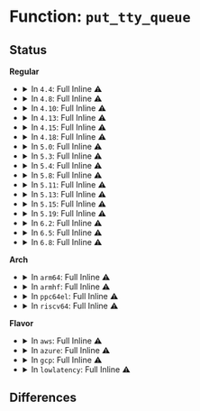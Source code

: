 # Function: <code>put_tty_queue</code>

## Status
<b>Regular</b>
<ul>
<li>
<details>
<summary>In <code>4.4</code>: Full Inline ⚠️</summary>

**Collision:** Unique Static

**Inline:** Full

**Transformation:** False

**Instances:**

```
In drivers/tty/n_tty.c (ffffffff814e5055)
Location: drivers/tty/n_tty.c:305
Inline: True
Inline callers:
  - drivers/tty/n_tty.c:n_tty_receive_char_lnext
  - drivers/tty/n_tty.c:n_tty_receive_char_lnext
  - drivers/tty/n_tty.c:n_tty_receive_char_special
  - drivers/tty/n_tty.c:n_tty_receive_char_special
  - drivers/tty/n_tty.c:n_tty_receive_char_special
  - drivers/tty/n_tty.c:n_tty_receive_char_special
  - drivers/tty/n_tty.c:n_tty_receive_buf_common
  - drivers/tty/n_tty.c:n_tty_receive_buf_common
  - drivers/tty/n_tty.c:n_tty_receive_buf_common
  - drivers/tty/n_tty.c:n_tty_receive_buf_common
  - drivers/tty/n_tty.c:n_tty_receive_buf_common
```
</details>
</li>
<li>
<details>
<summary>In <code>4.8</code>: Full Inline ⚠️</summary>

**Collision:** Unique Static

**Inline:** Full

**Transformation:** False

**Instances:**

```
In drivers/tty/n_tty.c (ffffffff81538689)
Location: drivers/tty/n_tty.c:301
Inline: True
Inline callers:
  - drivers/tty/n_tty.c:n_tty_receive_buf_common
  - drivers/tty/n_tty.c:n_tty_receive_buf_common
  - drivers/tty/n_tty.c:n_tty_receive_buf_common
  - drivers/tty/n_tty.c:n_tty_receive_buf_common
  - drivers/tty/n_tty.c:n_tty_receive_buf_common
  - drivers/tty/n_tty.c:n_tty_receive_char_lnext
  - drivers/tty/n_tty.c:n_tty_receive_char_lnext
  - drivers/tty/n_tty.c:n_tty_receive_char_flagged
  - drivers/tty/n_tty.c:n_tty_receive_char_flagged
  - drivers/tty/n_tty.c:n_tty_receive_char_flagged
  - drivers/tty/n_tty.c:n_tty_receive_char_flagged
  - drivers/tty/n_tty.c:n_tty_receive_char_flagged
  - drivers/tty/n_tty.c:n_tty_receive_char_flagged
  - drivers/tty/n_tty.c:n_tty_receive_char_flagged
  - drivers/tty/n_tty.c:n_tty_receive_char_flagged
  - drivers/tty/n_tty.c:n_tty_receive_char_special
  - drivers/tty/n_tty.c:n_tty_receive_char_special
  - drivers/tty/n_tty.c:n_tty_receive_char_special
  - drivers/tty/n_tty.c:n_tty_receive_char_special
```
</details>
</li>
<li>
<details>
<summary>In <code>4.10</code>: Full Inline ⚠️</summary>

**Collision:** Unique Static

**Inline:** Full

**Transformation:** False

**Instances:**

```
In drivers/tty/n_tty.c (ffffffff81564d99)
Location: drivers/tty/n_tty.c:301
Inline: True
Inline callers:
  - drivers/tty/n_tty.c:n_tty_receive_buf_common
  - drivers/tty/n_tty.c:n_tty_receive_buf_common
  - drivers/tty/n_tty.c:n_tty_receive_buf_common
  - drivers/tty/n_tty.c:n_tty_receive_buf_common
  - drivers/tty/n_tty.c:n_tty_receive_buf_common
  - drivers/tty/n_tty.c:n_tty_receive_char_lnext
  - drivers/tty/n_tty.c:n_tty_receive_char_lnext
  - drivers/tty/n_tty.c:n_tty_receive_char_flagged
  - drivers/tty/n_tty.c:n_tty_receive_char_flagged
  - drivers/tty/n_tty.c:n_tty_receive_char_flagged
  - drivers/tty/n_tty.c:n_tty_receive_char_flagged
  - drivers/tty/n_tty.c:n_tty_receive_char_flagged
  - drivers/tty/n_tty.c:n_tty_receive_char_flagged
  - drivers/tty/n_tty.c:n_tty_receive_char_flagged
  - drivers/tty/n_tty.c:n_tty_receive_char_flagged
  - drivers/tty/n_tty.c:n_tty_receive_char_special
  - drivers/tty/n_tty.c:n_tty_receive_char_special
  - drivers/tty/n_tty.c:n_tty_receive_char_special
  - drivers/tty/n_tty.c:n_tty_receive_char_special
```
</details>
</li>
<li>
<details>
<summary>In <code>4.13</code>: Full Inline ⚠️</summary>

**Collision:** Unique Static

**Inline:** Full

**Transformation:** False

**Instances:**

```
In drivers/tty/n_tty.c (ffffffff81577e69)
Location: drivers/tty/n_tty.c:301
Inline: True
Inline callers:
  - drivers/tty/n_tty.c:n_tty_receive_buf_common
  - drivers/tty/n_tty.c:n_tty_receive_buf_common
  - drivers/tty/n_tty.c:n_tty_receive_buf_common
  - drivers/tty/n_tty.c:n_tty_receive_buf_common
  - drivers/tty/n_tty.c:n_tty_receive_buf_common
  - drivers/tty/n_tty.c:n_tty_receive_char_lnext
  - drivers/tty/n_tty.c:n_tty_receive_char_lnext
  - drivers/tty/n_tty.c:n_tty_receive_char_flagged
  - drivers/tty/n_tty.c:n_tty_receive_char_flagged
  - drivers/tty/n_tty.c:n_tty_receive_char_flagged
  - drivers/tty/n_tty.c:n_tty_receive_char_flagged
  - drivers/tty/n_tty.c:n_tty_receive_char_flagged
  - drivers/tty/n_tty.c:n_tty_receive_char_flagged
  - drivers/tty/n_tty.c:n_tty_receive_char_flagged
  - drivers/tty/n_tty.c:n_tty_receive_char_flagged
  - drivers/tty/n_tty.c:n_tty_receive_char_special
  - drivers/tty/n_tty.c:n_tty_receive_char_special
  - drivers/tty/n_tty.c:n_tty_receive_char_special
  - drivers/tty/n_tty.c:n_tty_receive_char_special
```
</details>
</li>
<li>
<details>
<summary>In <code>4.15</code>: Full Inline ⚠️</summary>

**Collision:** Unique Static

**Inline:** Full

**Transformation:** False

**Instances:**

```
In drivers/tty/n_tty.c (ffffffff815dc7ec)
Location: drivers/tty/n_tty.c:299
Inline: True
Inline callers:
  - drivers/tty/n_tty.c:n_tty_receive_buf_common
  - drivers/tty/n_tty.c:n_tty_receive_buf_common
  - drivers/tty/n_tty.c:n_tty_receive_buf_common
  - drivers/tty/n_tty.c:n_tty_receive_buf_common
  - drivers/tty/n_tty.c:n_tty_receive_buf_common
  - drivers/tty/n_tty.c:n_tty_receive_char_lnext
  - drivers/tty/n_tty.c:n_tty_receive_char_lnext
  - drivers/tty/n_tty.c:n_tty_receive_char_flagged
  - drivers/tty/n_tty.c:n_tty_receive_char_flagged
  - drivers/tty/n_tty.c:n_tty_receive_char_flagged
  - drivers/tty/n_tty.c:n_tty_receive_char_flagged
  - drivers/tty/n_tty.c:n_tty_receive_char_flagged
  - drivers/tty/n_tty.c:n_tty_receive_char_flagged
  - drivers/tty/n_tty.c:n_tty_receive_char_flagged
  - drivers/tty/n_tty.c:n_tty_receive_char_flagged
  - drivers/tty/n_tty.c:n_tty_receive_char_special
  - drivers/tty/n_tty.c:n_tty_receive_char_special
  - drivers/tty/n_tty.c:n_tty_receive_char_special
  - drivers/tty/n_tty.c:n_tty_receive_char_special
```
</details>
</li>
<li>
<details>
<summary>In <code>4.18</code>: Full Inline ⚠️</summary>

**Collision:** Unique Static

**Inline:** Full

**Transformation:** False

**Instances:**

```
In drivers/tty/n_tty.c (ffffffff81615b07)
Location: drivers/tty/n_tty.c:302
Inline: True
Inline callers:
  - drivers/tty/n_tty.c:n_tty_receive_buf_common
  - drivers/tty/n_tty.c:n_tty_receive_buf_common
  - drivers/tty/n_tty.c:n_tty_receive_buf_common
  - drivers/tty/n_tty.c:n_tty_receive_buf_common
  - drivers/tty/n_tty.c:n_tty_receive_buf_common
  - drivers/tty/n_tty.c:n_tty_receive_char_lnext
  - drivers/tty/n_tty.c:n_tty_receive_char_lnext
  - drivers/tty/n_tty.c:n_tty_receive_char_flagged
  - drivers/tty/n_tty.c:n_tty_receive_char_flagged
  - drivers/tty/n_tty.c:n_tty_receive_char_flagged
  - drivers/tty/n_tty.c:n_tty_receive_char_flagged
  - drivers/tty/n_tty.c:n_tty_receive_char_flagged
  - drivers/tty/n_tty.c:n_tty_receive_char_flagged
  - drivers/tty/n_tty.c:n_tty_receive_char_flagged
  - drivers/tty/n_tty.c:n_tty_receive_char_flagged
  - drivers/tty/n_tty.c:n_tty_receive_char_special
  - drivers/tty/n_tty.c:n_tty_receive_char_special
  - drivers/tty/n_tty.c:n_tty_receive_char_special
  - drivers/tty/n_tty.c:n_tty_receive_char_special
```
</details>
</li>
<li>
<details>
<summary>In <code>5.0</code>: Full Inline ⚠️</summary>

**Collision:** Unique Static

**Inline:** Full

**Transformation:** False

**Instances:**

```
In drivers/tty/n_tty.c (ffffffff81632afc)
Location: drivers/tty/n_tty.c:315
Inline: True
Inline callers:
  - drivers/tty/n_tty.c:n_tty_receive_buf_common
  - drivers/tty/n_tty.c:n_tty_receive_buf_common
  - drivers/tty/n_tty.c:n_tty_receive_buf_common
  - drivers/tty/n_tty.c:n_tty_receive_buf_common
  - drivers/tty/n_tty.c:n_tty_receive_buf_common
  - drivers/tty/n_tty.c:n_tty_receive_char_lnext
  - drivers/tty/n_tty.c:n_tty_receive_char_lnext
  - drivers/tty/n_tty.c:n_tty_receive_char_flagged
  - drivers/tty/n_tty.c:n_tty_receive_char_flagged
  - drivers/tty/n_tty.c:n_tty_receive_char_flagged
  - drivers/tty/n_tty.c:n_tty_receive_char_flagged
  - drivers/tty/n_tty.c:n_tty_receive_char_flagged
  - drivers/tty/n_tty.c:n_tty_receive_char_flagged
  - drivers/tty/n_tty.c:n_tty_receive_char_flagged
  - drivers/tty/n_tty.c:n_tty_receive_char_flagged
  - drivers/tty/n_tty.c:n_tty_receive_char_special
  - drivers/tty/n_tty.c:n_tty_receive_char_special
  - drivers/tty/n_tty.c:n_tty_receive_char_special
  - drivers/tty/n_tty.c:n_tty_receive_char_special
```
</details>
</li>
<li>
<details>
<summary>In <code>5.3</code>: Full Inline ⚠️</summary>

**Collision:** Unique Static

**Inline:** Full

**Transformation:** False

**Instances:**

```
In drivers/tty/n_tty.c (ffffffff816675f2)
Location: drivers/tty/n_tty.c:317
Inline: True
Inline callers:
  - drivers/tty/n_tty.c:n_tty_receive_buf_common
  - drivers/tty/n_tty.c:n_tty_receive_buf_common
  - drivers/tty/n_tty.c:n_tty_receive_buf_common
  - drivers/tty/n_tty.c:n_tty_receive_buf_common
  - drivers/tty/n_tty.c:n_tty_receive_buf_common
  - drivers/tty/n_tty.c:n_tty_receive_char_lnext
  - drivers/tty/n_tty.c:n_tty_receive_char_lnext
  - drivers/tty/n_tty.c:n_tty_receive_char_flagged
  - drivers/tty/n_tty.c:n_tty_receive_char_flagged
  - drivers/tty/n_tty.c:n_tty_receive_char_flagged
  - drivers/tty/n_tty.c:n_tty_receive_char_flagged
  - drivers/tty/n_tty.c:n_tty_receive_char_flagged
  - drivers/tty/n_tty.c:n_tty_receive_char_flagged
  - drivers/tty/n_tty.c:n_tty_receive_char_flagged
  - drivers/tty/n_tty.c:n_tty_receive_char_flagged
  - drivers/tty/n_tty.c:n_tty_receive_char_special
  - drivers/tty/n_tty.c:n_tty_receive_char_special
  - drivers/tty/n_tty.c:n_tty_receive_char_special
  - drivers/tty/n_tty.c:n_tty_receive_char_special
```
</details>
</li>
<li>
<details>
<summary>In <code>5.4</code>: Full Inline ⚠️</summary>

**Collision:** Unique Static

**Inline:** Full

**Transformation:** False

**Instances:**

```
In drivers/tty/n_tty.c (ffffffff81689d42)
Location: drivers/tty/n_tty.c:317
Inline: True
Inline callers:
  - drivers/tty/n_tty.c:n_tty_receive_buf_common
  - drivers/tty/n_tty.c:n_tty_receive_buf_common
  - drivers/tty/n_tty.c:n_tty_receive_buf_common
  - drivers/tty/n_tty.c:n_tty_receive_buf_common
  - drivers/tty/n_tty.c:n_tty_receive_buf_common
  - drivers/tty/n_tty.c:n_tty_receive_char_lnext
  - drivers/tty/n_tty.c:n_tty_receive_char_lnext
  - drivers/tty/n_tty.c:n_tty_receive_char_flagged
  - drivers/tty/n_tty.c:n_tty_receive_char_flagged
  - drivers/tty/n_tty.c:n_tty_receive_char_flagged
  - drivers/tty/n_tty.c:n_tty_receive_char_flagged
  - drivers/tty/n_tty.c:n_tty_receive_char_flagged
  - drivers/tty/n_tty.c:n_tty_receive_char_flagged
  - drivers/tty/n_tty.c:n_tty_receive_char_flagged
  - drivers/tty/n_tty.c:n_tty_receive_char_flagged
  - drivers/tty/n_tty.c:n_tty_receive_char_special
  - drivers/tty/n_tty.c:n_tty_receive_char_special
  - drivers/tty/n_tty.c:n_tty_receive_char_special
  - drivers/tty/n_tty.c:n_tty_receive_char_special
```
</details>
</li>
<li>
<details>
<summary>In <code>5.8</code>: Full Inline ⚠️</summary>

**Collision:** Unique Static

**Inline:** Full

**Transformation:** False

**Instances:**

```
In drivers/tty/n_tty.c (ffffffff8173bdc5)
Location: drivers/tty/n_tty.c:317
Inline: True
Inline callers:
  - drivers/tty/n_tty.c:__receive_buf
  - drivers/tty/n_tty.c:n_tty_receive_buf_fast
  - drivers/tty/n_tty.c:n_tty_receive_buf_standard
  - drivers/tty/n_tty.c:n_tty_receive_buf_standard
  - drivers/tty/n_tty.c:n_tty_receive_buf_standard
  - drivers/tty/n_tty.c:n_tty_receive_char_lnext
  - drivers/tty/n_tty.c:n_tty_receive_char_lnext
  - drivers/tty/n_tty.c:n_tty_receive_char_flagged
  - drivers/tty/n_tty.c:n_tty_receive_char_flagged
  - drivers/tty/n_tty.c:n_tty_receive_char_flagged
  - drivers/tty/n_tty.c:n_tty_receive_char_flagged
  - drivers/tty/n_tty.c:n_tty_receive_char_flagged
  - drivers/tty/n_tty.c:n_tty_receive_char_flagged
  - drivers/tty/n_tty.c:n_tty_receive_char_flagged
  - drivers/tty/n_tty.c:n_tty_receive_char_flagged
  - drivers/tty/n_tty.c:n_tty_receive_char_special
  - drivers/tty/n_tty.c:n_tty_receive_char_special
  - drivers/tty/n_tty.c:n_tty_receive_char_special
  - drivers/tty/n_tty.c:n_tty_receive_char_special
```
</details>
</li>
<li>
<details>
<summary>In <code>5.11</code>: Full Inline ⚠️</summary>

**Collision:** Unique Static

**Inline:** Full

**Transformation:** False

**Instances:**

```
In drivers/tty/n_tty.c (ffffffff81757f35)
Location: drivers/tty/n_tty.c:312
Inline: True
Inline callers:
  - drivers/tty/n_tty.c:__receive_buf
  - drivers/tty/n_tty.c:n_tty_receive_buf_fast
  - drivers/tty/n_tty.c:n_tty_receive_buf_standard
  - drivers/tty/n_tty.c:n_tty_receive_buf_standard
  - drivers/tty/n_tty.c:n_tty_receive_buf_standard
  - drivers/tty/n_tty.c:n_tty_receive_char_lnext
  - drivers/tty/n_tty.c:n_tty_receive_char_lnext
  - drivers/tty/n_tty.c:n_tty_receive_char_flagged
  - drivers/tty/n_tty.c:n_tty_receive_char_flagged
  - drivers/tty/n_tty.c:n_tty_receive_char_flagged
  - drivers/tty/n_tty.c:n_tty_receive_char_flagged
  - drivers/tty/n_tty.c:n_tty_receive_char_flagged
  - drivers/tty/n_tty.c:n_tty_receive_char_flagged
  - drivers/tty/n_tty.c:n_tty_receive_char_flagged
  - drivers/tty/n_tty.c:n_tty_receive_char_flagged
  - drivers/tty/n_tty.c:n_tty_receive_char_special
  - drivers/tty/n_tty.c:n_tty_receive_char_special
  - drivers/tty/n_tty.c:n_tty_receive_char_special
  - drivers/tty/n_tty.c:n_tty_receive_char_special
```
</details>
</li>
<li>
<details>
<summary>In <code>5.13</code>: Full Inline ⚠️</summary>

**Collision:** Unique Static

**Inline:** Full

**Transformation:** False

**Instances:**

```
In drivers/tty/n_tty.c (ffffffff8173c018)
Location: drivers/tty/n_tty.c:313
Inline: True
Inline callers:
  - drivers/tty/n_tty.c:__receive_buf
  - drivers/tty/n_tty.c:n_tty_receive_buf_fast
  - drivers/tty/n_tty.c:n_tty_receive_buf_standard
  - drivers/tty/n_tty.c:n_tty_receive_buf_standard
  - drivers/tty/n_tty.c:n_tty_receive_buf_standard
  - drivers/tty/n_tty.c:n_tty_receive_char_lnext
  - drivers/tty/n_tty.c:n_tty_receive_char_lnext
  - drivers/tty/n_tty.c:n_tty_receive_char_flagged
  - drivers/tty/n_tty.c:n_tty_receive_char_flagged
  - drivers/tty/n_tty.c:n_tty_receive_char_flagged
  - drivers/tty/n_tty.c:n_tty_receive_char_flagged
  - drivers/tty/n_tty.c:n_tty_receive_char_flagged
  - drivers/tty/n_tty.c:n_tty_receive_char_flagged
  - drivers/tty/n_tty.c:n_tty_receive_char_flagged
  - drivers/tty/n_tty.c:n_tty_receive_char_flagged
  - drivers/tty/n_tty.c:n_tty_receive_char_special
  - drivers/tty/n_tty.c:n_tty_receive_char_special
  - drivers/tty/n_tty.c:n_tty_receive_char_special
  - drivers/tty/n_tty.c:n_tty_receive_char_special
```
</details>
</li>
<li>
<details>
<summary>In <code>5.15</code>: Full Inline ⚠️</summary>

**Collision:** Unique Static

**Inline:** Full

**Transformation:** False

**Instances:**

```
In drivers/tty/n_tty.c (ffffffff817bc638)
Location: drivers/tty/n_tty.c:313
Inline: True
Inline callers:
  - drivers/tty/n_tty.c:__receive_buf
  - drivers/tty/n_tty.c:n_tty_receive_buf_standard
  - drivers/tty/n_tty.c:n_tty_receive_char_flagged
  - drivers/tty/n_tty.c:n_tty_receive_char_flagged
  - drivers/tty/n_tty.c:n_tty_receive_char_flagged
  - drivers/tty/n_tty.c:n_tty_receive_char_flagged
  - drivers/tty/n_tty.c:n_tty_receive_char_flagged
  - drivers/tty/n_tty.c:n_tty_receive_char_flagged
  - drivers/tty/n_tty.c:n_tty_receive_char_flagged
  - drivers/tty/n_tty.c:n_tty_receive_char_flagged
  - drivers/tty/n_tty.c:n_tty_receive_char
  - drivers/tty/n_tty.c:n_tty_receive_char
  - drivers/tty/n_tty.c:n_tty_receive_char_special
  - drivers/tty/n_tty.c:n_tty_receive_char_special
  - drivers/tty/n_tty.c:n_tty_receive_char_special
  - drivers/tty/n_tty.c:n_tty_receive_char_special
```
</details>
</li>
<li>
<details>
<summary>In <code>5.19</code>: Full Inline ⚠️</summary>

**Collision:** Unique Static

**Inline:** Full

**Transformation:** False

**Instances:**

```
In drivers/tty/n_tty.c (ffffffff818f8878)
Location: drivers/tty/n_tty.c:310
Inline: True
Inline callers:
  - drivers/tty/n_tty.c:__receive_buf
  - drivers/tty/n_tty.c:n_tty_receive_buf_standard
  - drivers/tty/n_tty.c:n_tty_receive_char_flagged
  - drivers/tty/n_tty.c:n_tty_receive_char_flagged
  - drivers/tty/n_tty.c:n_tty_receive_char_flagged
  - drivers/tty/n_tty.c:n_tty_receive_char_flagged
  - drivers/tty/n_tty.c:n_tty_receive_char_flagged
  - drivers/tty/n_tty.c:n_tty_receive_char_flagged
  - drivers/tty/n_tty.c:n_tty_receive_char_flagged
  - drivers/tty/n_tty.c:n_tty_receive_char_flagged
  - drivers/tty/n_tty.c:n_tty_receive_char
  - drivers/tty/n_tty.c:n_tty_receive_char
  - drivers/tty/n_tty.c:n_tty_receive_char_special
  - drivers/tty/n_tty.c:n_tty_receive_char_special
  - drivers/tty/n_tty.c:n_tty_receive_char_special
  - drivers/tty/n_tty.c:n_tty_receive_char_special
```
</details>
</li>
<li>
<details>
<summary>In <code>6.2</code>: Full Inline ⚠️</summary>

**Collision:** Unique Static

**Inline:** Full

**Transformation:** False

**Instances:**

```
In drivers/tty/n_tty.c (ffffffff81a5168c)
Location: drivers/tty/n_tty.c:313
Inline: True
Inline callers:
  - drivers/tty/n_tty.c:__receive_buf
  - drivers/tty/n_tty.c:n_tty_receive_buf_standard
  - drivers/tty/n_tty.c:n_tty_receive_char_flagged
  - drivers/tty/n_tty.c:n_tty_receive_char_flagged
  - drivers/tty/n_tty.c:n_tty_receive_char_flagged
  - drivers/tty/n_tty.c:n_tty_receive_char_flagged
  - drivers/tty/n_tty.c:n_tty_receive_char_flagged
  - drivers/tty/n_tty.c:n_tty_receive_char_flagged
  - drivers/tty/n_tty.c:n_tty_receive_char_flagged
  - drivers/tty/n_tty.c:n_tty_receive_char_flagged
  - drivers/tty/n_tty.c:n_tty_receive_char
  - drivers/tty/n_tty.c:n_tty_receive_char
  - drivers/tty/n_tty.c:n_tty_receive_char_special
  - drivers/tty/n_tty.c:n_tty_receive_char_special
  - drivers/tty/n_tty.c:n_tty_receive_char_special
  - drivers/tty/n_tty.c:n_tty_receive_char_special
```
</details>
</li>
<li>
<details>
<summary>In <code>6.5</code>: Full Inline ⚠️</summary>

**Collision:** Unique Static

**Inline:** Full

**Transformation:** False

**Instances:**

```
In drivers/tty/n_tty.c (ffffffff81a9b93c)
Location: drivers/tty/n_tty.c:312
Inline: True
Inline callers:
  - drivers/tty/n_tty.c:__receive_buf
  - drivers/tty/n_tty.c:n_tty_receive_buf_standard
  - drivers/tty/n_tty.c:n_tty_receive_char
  - drivers/tty/n_tty.c:n_tty_receive_char
  - drivers/tty/n_tty.c:n_tty_receive_char_special
  - drivers/tty/n_tty.c:n_tty_receive_char_special
  - drivers/tty/n_tty.c:n_tty_receive_char_special
  - drivers/tty/n_tty.c:n_tty_receive_char_special
```
</details>
</li>
<li>
<details>
<summary>In <code>6.8</code>: Full Inline ⚠️</summary>

**Collision:** Unique Static

**Inline:** Full

**Transformation:** False

**Instances:**

```
In drivers/tty/n_tty.c (ffffffff81aee55f)
Location: drivers/tty/n_tty.c:301
Inline: True
Inline callers:
  - drivers/tty/n_tty.c:__receive_buf
  - drivers/tty/n_tty.c:n_tty_receive_buf_standard
  - drivers/tty/n_tty.c:n_tty_receive_char
  - drivers/tty/n_tty.c:n_tty_receive_char
  - drivers/tty/n_tty.c:n_tty_receive_char_special
  - drivers/tty/n_tty.c:n_tty_receive_char_special
  - drivers/tty/n_tty.c:n_tty_receive_char_canon
  - drivers/tty/n_tty.c:n_tty_receive_handle_newline
```
</details>
</li>
</ul>
<b>Arch</b>
<ul>
<li>
<details>
<summary>In <code>arm64</code>: Full Inline ⚠️</summary>

**Collision:** Unique Static

**Inline:** Full

**Transformation:** False

**Instances:**

```
In drivers/tty/n_tty.c (ffff800010858290)
Location: drivers/tty/n_tty.c:317
Inline: True
Inline callers:
  - drivers/tty/n_tty.c:n_tty_receive_buf_common
  - drivers/tty/n_tty.c:n_tty_receive_buf_common
  - drivers/tty/n_tty.c:n_tty_receive_buf_common
  - drivers/tty/n_tty.c:n_tty_receive_buf_common
  - drivers/tty/n_tty.c:n_tty_receive_buf_common
  - drivers/tty/n_tty.c:n_tty_receive_char_lnext
  - drivers/tty/n_tty.c:n_tty_receive_char_lnext
  - drivers/tty/n_tty.c:n_tty_receive_char_special
  - drivers/tty/n_tty.c:n_tty_receive_char_special
  - drivers/tty/n_tty.c:n_tty_receive_char_special
  - drivers/tty/n_tty.c:n_tty_receive_char_special
```
</details>
</li>
<li>
<details>
<summary>In <code>armhf</code>: Full Inline ⚠️</summary>

**Collision:** Unique Static

**Inline:** Full

**Transformation:** False

**Instances:**

```
In drivers/tty/n_tty.c (c0961e90)
Location: drivers/tty/n_tty.c:317
Inline: True
Inline callers:
  - drivers/tty/n_tty.c:n_tty_receive_buf_common
  - drivers/tty/n_tty.c:n_tty_receive_buf_common
  - drivers/tty/n_tty.c:n_tty_receive_buf_common
  - drivers/tty/n_tty.c:n_tty_receive_buf_common
  - drivers/tty/n_tty.c:n_tty_receive_buf_common
  - drivers/tty/n_tty.c:n_tty_receive_char_lnext
  - drivers/tty/n_tty.c:n_tty_receive_char_lnext
  - drivers/tty/n_tty.c:n_tty_receive_char_flagged
  - drivers/tty/n_tty.c:n_tty_receive_char_flagged
  - drivers/tty/n_tty.c:n_tty_receive_char_flagged
  - drivers/tty/n_tty.c:n_tty_receive_char_flagged
  - drivers/tty/n_tty.c:n_tty_receive_char_flagged
  - drivers/tty/n_tty.c:n_tty_receive_char_flagged
  - drivers/tty/n_tty.c:n_tty_receive_char_flagged
  - drivers/tty/n_tty.c:n_tty_receive_char_flagged
  - drivers/tty/n_tty.c:n_tty_receive_char_special
  - drivers/tty/n_tty.c:n_tty_receive_char_special
  - drivers/tty/n_tty.c:n_tty_receive_char_special
  - drivers/tty/n_tty.c:n_tty_receive_char_special
```
</details>
</li>
<li>
<details>
<summary>In <code>ppc64el</code>: Full Inline ⚠️</summary>

**Collision:** Unique Static

**Inline:** Full

**Transformation:** False

**Instances:**

```
In drivers/tty/n_tty.c (c0000000008f71e0)
Location: drivers/tty/n_tty.c:317
Inline: True
Inline callers:
  - drivers/tty/n_tty.c:n_tty_receive_buf_common
  - drivers/tty/n_tty.c:n_tty_receive_buf_common
  - drivers/tty/n_tty.c:n_tty_receive_buf_common
  - drivers/tty/n_tty.c:n_tty_receive_buf_common
  - drivers/tty/n_tty.c:n_tty_receive_buf_common
  - drivers/tty/n_tty.c:n_tty_receive_char_lnext
  - drivers/tty/n_tty.c:n_tty_receive_char_lnext
  - drivers/tty/n_tty.c:n_tty_receive_char_flagged
  - drivers/tty/n_tty.c:n_tty_receive_char_flagged
  - drivers/tty/n_tty.c:n_tty_receive_char_flagged
  - drivers/tty/n_tty.c:n_tty_receive_char_flagged
  - drivers/tty/n_tty.c:n_tty_receive_char_flagged
  - drivers/tty/n_tty.c:n_tty_receive_char_flagged
  - drivers/tty/n_tty.c:n_tty_receive_char_flagged
  - drivers/tty/n_tty.c:n_tty_receive_char_flagged
  - drivers/tty/n_tty.c:n_tty_receive_char_special
  - drivers/tty/n_tty.c:n_tty_receive_char_special
  - drivers/tty/n_tty.c:n_tty_receive_char_special
  - drivers/tty/n_tty.c:n_tty_receive_char_special
```
</details>
</li>
<li>
<details>
<summary>In <code>riscv64</code>: Full Inline ⚠️</summary>

**Collision:** Unique Static

**Inline:** Full

**Transformation:** False

**Instances:**

```
In drivers/tty/n_tty.c (ffffffe000532bc0)
Location: drivers/tty/n_tty.c:317
Inline: True
Inline callers:
  - drivers/tty/n_tty.c:n_tty_receive_buf_common
  - drivers/tty/n_tty.c:n_tty_receive_buf_common
  - drivers/tty/n_tty.c:n_tty_receive_buf_common
  - drivers/tty/n_tty.c:n_tty_receive_buf_common
  - drivers/tty/n_tty.c:n_tty_receive_buf_common
  - drivers/tty/n_tty.c:n_tty_receive_char_lnext
  - drivers/tty/n_tty.c:n_tty_receive_char_lnext
  - drivers/tty/n_tty.c:n_tty_receive_char_flagged
  - drivers/tty/n_tty.c:n_tty_receive_char_flagged
  - drivers/tty/n_tty.c:n_tty_receive_char_flagged
  - drivers/tty/n_tty.c:n_tty_receive_char_flagged
  - drivers/tty/n_tty.c:n_tty_receive_char_flagged
  - drivers/tty/n_tty.c:n_tty_receive_char_flagged
  - drivers/tty/n_tty.c:n_tty_receive_char_flagged
  - drivers/tty/n_tty.c:n_tty_receive_char_flagged
  - drivers/tty/n_tty.c:n_tty_receive_char_special
  - drivers/tty/n_tty.c:n_tty_receive_char_special
  - drivers/tty/n_tty.c:n_tty_receive_char_special
  - drivers/tty/n_tty.c:n_tty_receive_char_special
```
</details>
</li>
</ul>
<b>Flavor</b>
<ul>
<li>
<details>
<summary>In <code>aws</code>: Full Inline ⚠️</summary>

**Collision:** Unique Static

**Inline:** Full

**Transformation:** False

**Instances:**

```
In drivers/tty/n_tty.c (ffffffff8164f7c2)
Location: drivers/tty/n_tty.c:317
Inline: True
Inline callers:
  - drivers/tty/n_tty.c:n_tty_receive_buf_common
  - drivers/tty/n_tty.c:n_tty_receive_buf_common
  - drivers/tty/n_tty.c:n_tty_receive_buf_common
  - drivers/tty/n_tty.c:n_tty_receive_buf_common
  - drivers/tty/n_tty.c:n_tty_receive_buf_common
  - drivers/tty/n_tty.c:n_tty_receive_char_lnext
  - drivers/tty/n_tty.c:n_tty_receive_char_lnext
  - drivers/tty/n_tty.c:n_tty_receive_char_flagged
  - drivers/tty/n_tty.c:n_tty_receive_char_flagged
  - drivers/tty/n_tty.c:n_tty_receive_char_flagged
  - drivers/tty/n_tty.c:n_tty_receive_char_flagged
  - drivers/tty/n_tty.c:n_tty_receive_char_flagged
  - drivers/tty/n_tty.c:n_tty_receive_char_flagged
  - drivers/tty/n_tty.c:n_tty_receive_char_flagged
  - drivers/tty/n_tty.c:n_tty_receive_char_flagged
  - drivers/tty/n_tty.c:n_tty_receive_char_special
  - drivers/tty/n_tty.c:n_tty_receive_char_special
  - drivers/tty/n_tty.c:n_tty_receive_char_special
  - drivers/tty/n_tty.c:n_tty_receive_char_special
```
</details>
</li>
<li>
<details>
<summary>In <code>azure</code>: Full Inline ⚠️</summary>

**Collision:** Unique Static

**Inline:** Full

**Transformation:** False

**Instances:**

```
In drivers/tty/n_tty.c (ffffffff8162fc12)
Location: drivers/tty/n_tty.c:317
Inline: True
Inline callers:
  - drivers/tty/n_tty.c:n_tty_receive_buf_common
  - drivers/tty/n_tty.c:n_tty_receive_buf_common
  - drivers/tty/n_tty.c:n_tty_receive_buf_common
  - drivers/tty/n_tty.c:n_tty_receive_buf_common
  - drivers/tty/n_tty.c:n_tty_receive_buf_common
  - drivers/tty/n_tty.c:n_tty_receive_char_lnext
  - drivers/tty/n_tty.c:n_tty_receive_char_lnext
  - drivers/tty/n_tty.c:n_tty_receive_char_flagged
  - drivers/tty/n_tty.c:n_tty_receive_char_flagged
  - drivers/tty/n_tty.c:n_tty_receive_char_flagged
  - drivers/tty/n_tty.c:n_tty_receive_char_flagged
  - drivers/tty/n_tty.c:n_tty_receive_char_flagged
  - drivers/tty/n_tty.c:n_tty_receive_char_flagged
  - drivers/tty/n_tty.c:n_tty_receive_char_flagged
  - drivers/tty/n_tty.c:n_tty_receive_char_flagged
  - drivers/tty/n_tty.c:n_tty_receive_char_special
  - drivers/tty/n_tty.c:n_tty_receive_char_special
  - drivers/tty/n_tty.c:n_tty_receive_char_special
  - drivers/tty/n_tty.c:n_tty_receive_char_special
```
</details>
</li>
<li>
<details>
<summary>In <code>gcp</code>: Full Inline ⚠️</summary>

**Collision:** Unique Static

**Inline:** Full

**Transformation:** False

**Instances:**

```
In drivers/tty/n_tty.c (ffffffff8167db82)
Location: drivers/tty/n_tty.c:317
Inline: True
Inline callers:
  - drivers/tty/n_tty.c:n_tty_receive_buf_common
  - drivers/tty/n_tty.c:n_tty_receive_buf_common
  - drivers/tty/n_tty.c:n_tty_receive_buf_common
  - drivers/tty/n_tty.c:n_tty_receive_buf_common
  - drivers/tty/n_tty.c:n_tty_receive_buf_common
  - drivers/tty/n_tty.c:n_tty_receive_char_lnext
  - drivers/tty/n_tty.c:n_tty_receive_char_lnext
  - drivers/tty/n_tty.c:n_tty_receive_char_flagged
  - drivers/tty/n_tty.c:n_tty_receive_char_flagged
  - drivers/tty/n_tty.c:n_tty_receive_char_flagged
  - drivers/tty/n_tty.c:n_tty_receive_char_flagged
  - drivers/tty/n_tty.c:n_tty_receive_char_flagged
  - drivers/tty/n_tty.c:n_tty_receive_char_flagged
  - drivers/tty/n_tty.c:n_tty_receive_char_flagged
  - drivers/tty/n_tty.c:n_tty_receive_char_flagged
  - drivers/tty/n_tty.c:n_tty_receive_char_special
  - drivers/tty/n_tty.c:n_tty_receive_char_special
  - drivers/tty/n_tty.c:n_tty_receive_char_special
  - drivers/tty/n_tty.c:n_tty_receive_char_special
```
</details>
</li>
<li>
<details>
<summary>In <code>lowlatency</code>: Full Inline ⚠️</summary>

**Collision:** Unique Static

**Inline:** Full

**Transformation:** False

**Instances:**

```
In drivers/tty/n_tty.c (ffffffff816981e2)
Location: drivers/tty/n_tty.c:317
Inline: True
Inline callers:
  - drivers/tty/n_tty.c:n_tty_receive_buf_common
  - drivers/tty/n_tty.c:n_tty_receive_buf_common
  - drivers/tty/n_tty.c:n_tty_receive_buf_common
  - drivers/tty/n_tty.c:n_tty_receive_buf_common
  - drivers/tty/n_tty.c:n_tty_receive_buf_common
  - drivers/tty/n_tty.c:n_tty_receive_char_lnext
  - drivers/tty/n_tty.c:n_tty_receive_char_lnext
  - drivers/tty/n_tty.c:n_tty_receive_char_flagged
  - drivers/tty/n_tty.c:n_tty_receive_char_flagged
  - drivers/tty/n_tty.c:n_tty_receive_char_flagged
  - drivers/tty/n_tty.c:n_tty_receive_char_flagged
  - drivers/tty/n_tty.c:n_tty_receive_char_flagged
  - drivers/tty/n_tty.c:n_tty_receive_char_flagged
  - drivers/tty/n_tty.c:n_tty_receive_char_flagged
  - drivers/tty/n_tty.c:n_tty_receive_char_flagged
  - drivers/tty/n_tty.c:n_tty_receive_char_special
  - drivers/tty/n_tty.c:n_tty_receive_char_special
  - drivers/tty/n_tty.c:n_tty_receive_char_special
  - drivers/tty/n_tty.c:n_tty_receive_char_special
```
</details>
</li>
</ul>

## Differences
